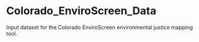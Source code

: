 # Colorado_EnviroScreen_Data
Input dataset for the Colorado EnviroScreen environmental justice mapping tool. 
